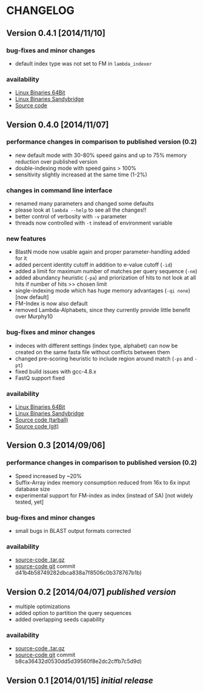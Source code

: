 
# **CHANGELOG**

## Version 0.4.1 [2014/11/10]

### bug-fixes and minor changes
 * default index type was not set to FM in `lambda_indexer`

### availability
 * [Linux Binaries 64Bit](http://www.seqan.de/wp-content/plugins/download-monitor/download.php?id=57)
 * [Linux Binaries Sandybridge](http://www.seqan.de/wp-content/plugins/download-monitor/download.php?id=58)
 * [Source code](https://github.com/h-2/seqan/releases/tag/lambda-v0.4.1)

## Version 0.4.0 [2014/11/07]

### performance changes in comparison to published version (0.2)
 * new default mode with 30-80% speed gains and up to 75% memory reduction over published version
 * double-indexing mode with speed gains > 100%
 * sensitivity slightly increased at the same time (1-2%)

### changes in command line interface
 * renamed many parameters and changed some defaults
 * please look at `lambda --help` to see all the changes!!
 * better control of verbosity with `-v` parameter
 * threads now controlled with `-t` instead of environment variable

### new features
 * BlastN mode now usable again and proper parameter-handling added for it
 * added percent identity cutoff in addition to e-value cutoff (`-id`)
 * added a limit for maximum number of matches per query sequence (`-nm`)
 * added abundancy heuristic (`-pa`) and priorization of hits to not look at all hits if number of hits >> chosen limit
 * single-indexing mode which has huge memory advantages (`-qi none`) [now default]
 * FM-Index is now also default
 * removed Lambda-Alphabets, since they currently provide little benefit over Murphy10

### bug-fixes and minor changes
 * indeces with different settings (index type, alphabet) can now be created on the same fasta file without conflicts between them
 * changed pre-scoring heuristic to include region around match (`-ps` and `-pt`)
 * fixed build issues with gcc-4.8.x
 * FastQ support fixed

### availability
 * [Linux Binaries 64Bit](http://www.seqan.de/wp-content/plugins/download-monitor/download.php?id=55)
 * [Linux Binaries Sandybridge](http://www.seqan.de/wp-content/plugins/download-monitor/download.php?id=54)
 * [Source code (tarball)](http://www.seqan.de/wp-content/plugins/download-monitor/download.php?id=56)
 * [Source code (git)](https://github.com/h-2/seqan/releases/tag/lambda-v0.4.0)

## Version 0.3 [2014/09/06]

### performance changes in comparison to published version (0.2)
 * Speed increased by ~20%
 * Suffix-Array index memory consumption reduced from 16x to 6x input database size
 * experimental support for FM-index as index (instead of SA) [not widely tested, yet]

### bug-fixes and minor changes
 * small bugs in BLAST output formats corrected

### availability
 * [source-code .tar.gz](http://www.seqan.de/wp-content/plugins/download-monitor/download.php?id=53)
 * [source-code git](https://github.com/h-2/seqan.git) commit d41b4b58749282dbca838a7f8506c0b378767b1b)

## Version 0.2 [2014/04/07] *published version*

 * multiple optimizations
 * added option to partition the query sequences
 * added overlapping seeds capability

### availability
 * [source-code .tar.gz](http://www.seqan.de/wp-content/plugins/download-monitor/download.php?id=48)
 * [source-code git](https://github.com/h-2/seqan.git) commit b8ca36432d0530dd5d39560f8e2dc2cffb7c5d9d)


## Version 0.1 [2014/01/15] *initial release*

